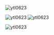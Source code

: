 <p align="left"> <img src="https://komarev.com/ghpvc/?username=ytl0623&label=Profile%20views&color=0e75b6&style=flat" alt="ytl0623" /> </p>

<p><img align="left" src="https://github-readme-stats.vercel.app/api/top-langs?username=ytl0623&show_icons=true&locale=en&layout=compact" alt="ytl0623" /></p>
<p><img align="center" src="https://github-readme-stats.vercel.app/api?username=ytl0623&show_icons=true&locale=en" alt="ytl0623" /></p>

<p><img align="center" src="https://github-readme-streak-stats.herokuapp.com/?user=ytl0623&" alt="ytl0623" /></p>
